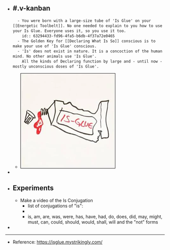 - #.v-kanban
	-
		- You were born with a large-size tube of 'Is Glue' on your [[Energetic Toolbelt]]. No one needed to explain to you how to use your Is Glue. Everyone uses it, so you use it too.
		  id:: 63294433-fd96-4fa5-b6db-4f37a72e0465
		- The Golden Key for [[Declaring What Is So]] conscious is to make your use of 'Is Glue' conscious.
		- 'Is' does not exist in nature. It is a concoction of the human mind. No other animals use 'Is Glue'.
		  All the kinds of Declaring function by large and - until now - mostly unconscious doses of 'Is Glue'.
	- ![image.png](../assets/image_1663649028485_0.png)
-
- ## Experiments
	- Make a video of the Is Conjugation
		- list of conjugations of "is":
		-
		- is, am, are, was, were, has, have, had, do, does, did, may, might, must, can, could, should, would, shall, will and the "not" forms
-
- ---
- Reference: https://isglue.mystrikingly.com/